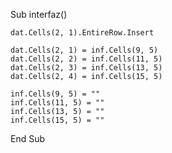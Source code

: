 Sub interfaz()

    dat.Cells(2, 1).EntireRow.Insert
    
    dat.Cells(2, 1) = inf.Cells(9, 5)
    dat.Cells(2, 2) = inf.Cells(11, 5)
    dat.Cells(2, 3) = inf.Cells(13, 5)
    dat.Cells(2, 4) = inf.Cells(15, 5)
    
    inf.Cells(9, 5) = ""
    inf.Cells(11, 5) = ""
    inf.Cells(13, 5) = ""
    inf.Cells(15, 5) = ""
    
End Sub